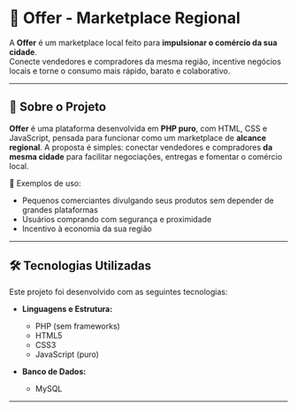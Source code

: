 # 🛒 Offer - Marketplace Regional

A **Offer** é um marketplace local feito para **impulsionar o comércio da sua cidade**.  
Conecte vendedores e compradores da mesma região, incentive negócios locais e torne o consumo mais rápido, barato e colaborativo.

---

## 🚀 Sobre o Projeto

**Offer** é uma plataforma desenvolvida em **PHP puro**, com HTML, CSS e JavaScript, pensada para funcionar como um marketplace de **alcance regional**. A proposta é simples: conectar vendedores e compradores **da mesma cidade** para facilitar negociações, entregas e fomentar o comércio local.

📌 Exemplos de uso:
- Pequenos comerciantes divulgando seus produtos sem depender de grandes plataformas
- Usuários comprando com segurança e proximidade
- Incentivo à economia da sua região

---

## 🛠️ Tecnologias Utilizadas

Este projeto foi desenvolvido com as seguintes tecnologias:

- **Linguagens e Estrutura:**
  - PHP (sem frameworks)
  - HTML5
  - CSS3
  - JavaScript (puro)

- **Banco de Dados:**
  - MySQL

---
